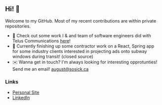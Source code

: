 ## Hi! 👋
Welcome to my GitHub.
Most of my recent contributions are within private repositories.

- 📱 Check out some work I & and team of software engineers did with Telus Communications [here](https://schulich.ucalgary.ca/news/schulich-capstone-team-impresses-industry-partner-mobile-network-solution)! 
- 🚊 Currently finishing up some contractor work on a React, Spring app for some industry clients interested in projecting ads onto subway windows during transit! (closed source)
- ✉️ Wanna get in touch? I'm always looking for interesting opprotunties! Send me an email! [august@sosick.ca](mailto:august@sosick.ca)

### Links
- [Personal Site](https://www.sosick.ca)
- [LinkedIn](https://www.linkedin.com/in/asosick/)
